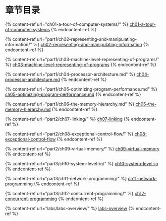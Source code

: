 # 章节目录

{% content-ref url="ch01-a-tour-of-computer-systems/" %}
[ch01-a-tour-of-computer-systems](ch01-a-tour-of-computer-systems/)
{% endcontent-ref %}

{% content-ref url="part1/ch02-representing-and-manipulating-information/" %}
[ch02-representing-and-manipulating-information](part1/ch02-representing-and-manipulating-information/)
{% endcontent-ref %}

{% content-ref url="part1/ch03-machine-level-representing-of-programs/" %}
[ch03-machine-level-representing-of-programs](part1/ch03-machine-level-representing-of-programs/)
{% endcontent-ref %}

{% content-ref url="part1/ch04-processor-architecture.md" %}
[ch04-processor-architecture.md](part1/ch04-processor-architecture.md)
{% endcontent-ref %}

{% content-ref url="part1/ch05-optimizing-program-performance.md" %}
[ch05-optimizing-program-performance.md](part1/ch05-optimizing-program-performance.md)
{% endcontent-ref %}

{% content-ref url="part1/ch06-the-memory-hierarchy.md" %}
[ch06-the-memory-hierarchy.md](part1/ch06-the-memory-hierarchy.md)
{% endcontent-ref %}

{% content-ref url="part2/ch07-linking/" %}
[ch07-linking](part2/ch07-linking/)
{% endcontent-ref %}

{% content-ref url="part2/ch08-exceptional-control-flow/" %}
[ch08-exceptional-control-flow](part2/ch08-exceptional-control-flow/)
{% endcontent-ref %}

{% content-ref url="part2/ch09-virtual-memory/" %}
[ch09-virtual-memory](part2/ch09-virtual-memory/)
{% endcontent-ref %}

{% content-ref url="part3/ch10-system-level-io/" %}
[ch10-system-level-io](part3/ch10-system-level-io/)
{% endcontent-ref %}

{% content-ref url="part3/ch11-network-programming/" %}
[ch11-network-programming](part3/ch11-network-programming/)
{% endcontent-ref %}

{% content-ref url="part3/ch12-concurrent-programming/" %}
[ch12-concurrent-programming](part3/ch12-concurrent-programming/)
{% endcontent-ref %}

{% content-ref url="labs/labs-overview/" %}
[labs-overview](labs/labs-overview/)
{% endcontent-ref %}
